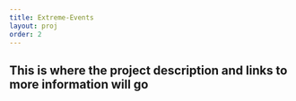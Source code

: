 ```yaml
---
title: Extreme-Events
layout: proj
order: 2
---
```

<h2>This is where the project description and links to more information will go</h2>
